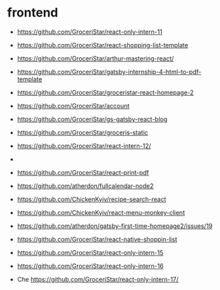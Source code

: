 # frontend

* https://github.com/GroceriStar/react-only-intern-11
* https://github.com/GroceriStar/react-shopping-list-template
* https://github.com/GroceriStar/arthur-mastering-react/
* https://github.com/GroceriStar/gatsby-internship-4-html-to-pdf-template
* https://github.com/GroceriStar/groceristar-react-homepage-2
* https://github.com/GroceriStar/account
* https://github.com/GroceriStar/gs-gatsby-react-blog
* https://github.com/GroceriStar/groceris-static

* https://github.com/GroceriStar/react-intern-12/
* 
* https://github.com/GroceriStar/react-print-pdf

* https://github.com/atherdon/fullcalendar-node2
* https://github.com/ChickenKyiv/recipe-search-react

* https://github.com/ChickenKyiv/react-menu-monkey-client

* https://github.com/atherdon/gatsby-first-time-homepage2/issues/19

* https://github.com/GroceriStar/react-native-shoppin-list

* https://github.com/GroceriStar/react-only-intern-15

* https://github.com/GroceriStar/react-only-intern-16

* Che https://github.com/GroceriStar/react-only-intern-17/
